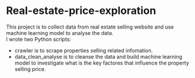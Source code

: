 # Real-estate-price-exploration

This project is to collect data from real estate selling website and use machine learning model to analyse the data.   
I wrote two Python scripts: 
* crawler is to scrape properties selling related infomation. 
* data_clean_analyse is to cleanse the data and build machine learning model to investigate what is the key factores that influence the property selling price.
